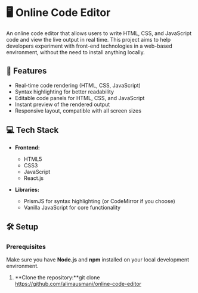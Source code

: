 # 🖥️ Online Code Editor

An online code editor that allows users to write HTML, CSS, and JavaScript code and view the live output in real time. This project aims to help developers experiment with front-end technologies in a web-based environment, without the need to install anything locally.

## 🚀 Features

- Real-time code rendering (HTML, CSS, JavaScript)
- Syntax highlighting for better readability
- Editable code panels for HTML, CSS, and JavaScript
- Instant preview of the rendered output
- Responsive layout, compatible with all screen sizes

## 💻 Tech Stack

- **Frontend:** 
  - HTML5
  - CSS3
  - JavaScript
  - React.js

- **Libraries:**
  - PrismJS for syntax highlighting (or CodeMirror if you choose)
  - Vanilla JavaScript for core functionality

## 🛠️ Setup

### Prerequisites

Make sure you have **Node.js** and **npm** installed on your local development environment.

1. **Clone the repository:**git clone https://github.com/alimausmani/online-code-editor
   ```bash
